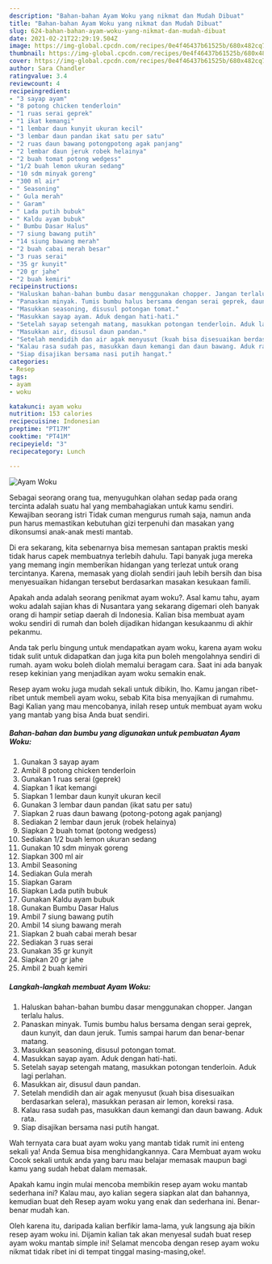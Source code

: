 ```yaml
---
description: "Bahan-bahan Ayam Woku yang nikmat dan Mudah Dibuat"
title: "Bahan-bahan Ayam Woku yang nikmat dan Mudah Dibuat"
slug: 624-bahan-bahan-ayam-woku-yang-nikmat-dan-mudah-dibuat
date: 2021-02-21T22:29:19.504Z
image: https://img-global.cpcdn.com/recipes/0e4f46437b61525b/680x482cq70/ayam-woku-foto-resep-utama.jpg
thumbnail: https://img-global.cpcdn.com/recipes/0e4f46437b61525b/680x482cq70/ayam-woku-foto-resep-utama.jpg
cover: https://img-global.cpcdn.com/recipes/0e4f46437b61525b/680x482cq70/ayam-woku-foto-resep-utama.jpg
author: Sara Chandler
ratingvalue: 3.4
reviewcount: 4
recipeingredient:
- "3 sayap ayam"
- "8 potong chicken tenderloin"
- "1 ruas serai geprek"
- "1 ikat kemangi"
- "1 lembar daun kunyit ukuran kecil"
- "3 lembar daun pandan ikat satu per satu"
- "2 ruas daun bawang potongpotong agak panjang"
- "2 lembar daun jeruk robek helainya"
- "2 buah tomat potong wedgess"
- "1/2 buah lemon ukuran sedang"
- "10 sdm minyak goreng"
- "300 ml air"
- " Seasoning"
- " Gula merah"
- " Garam"
- " Lada putih bubuk"
- " Kaldu ayam bubuk"
- " Bumbu Dasar Halus"
- "7 siung bawang putih"
- "14 siung bawang merah"
- "2 buah cabai merah besar"
- "3 ruas serai"
- "35 gr kunyit"
- "20 gr jahe"
- "2 buah kemiri"
recipeinstructions:
- "Haluskan bahan-bahan bumbu dasar menggunakan chopper. Jangan terlalu halus."
- "Panaskan minyak. Tumis bumbu halus bersama dengan serai geprek, daun kunyit, dan daun jeruk. Tumis sampai harum dan benar-benar matang."
- "Masukkan seasoning, disusul potongan tomat."
- "Masukkan sayap ayam. Aduk dengan hati-hati."
- "Setelah sayap setengah matang, masukkan potongan tenderloin. Aduk lagi perlahan."
- "Masukkan air, disusul daun pandan."
- "Setelah mendidih dan air agak menyusut (kuah bisa disesuaikan berdasarkan selera), masukkan perasan air lemon, koreksi rasa."
- "Kalau rasa sudah pas, masukkan daun kemangi dan daun bawang. Aduk rata."
- "Siap disajikan bersama nasi putih hangat."
categories:
- Resep
tags:
- ayam
- woku

katakunci: ayam woku 
nutrition: 153 calories
recipecuisine: Indonesian
preptime: "PT17M"
cooktime: "PT41M"
recipeyield: "3"
recipecategory: Lunch

---
```



![Ayam Woku](https://img-global.cpcdn.com/recipes/0e4f46437b61525b/680x482cq70/ayam-woku-foto-resep-utama.jpg)

Sebagai seorang orang tua, menyuguhkan olahan sedap pada orang tercinta adalah suatu hal yang membahagiakan untuk kamu sendiri. Kewajiban seorang istri Tidak cuman mengurus rumah saja, namun anda pun harus memastikan kebutuhan gizi terpenuhi dan masakan yang dikonsumsi anak-anak mesti mantab.

Di era  sekarang, kita sebenarnya bisa memesan santapan praktis meski tidak harus capek membuatnya terlebih dahulu. Tapi banyak juga mereka yang memang ingin memberikan hidangan yang terlezat untuk orang tercintanya. Karena, memasak yang diolah sendiri jauh lebih bersih dan bisa menyesuaikan hidangan tersebut berdasarkan masakan kesukaan famili. 



Apakah anda adalah seorang penikmat ayam woku?. Asal kamu tahu, ayam woku adalah sajian khas di Nusantara yang sekarang digemari oleh banyak orang di hampir setiap daerah di Indonesia. Kalian bisa membuat ayam woku sendiri di rumah dan boleh dijadikan hidangan kesukaanmu di akhir pekanmu.

Anda tak perlu bingung untuk mendapatkan ayam woku, karena ayam woku tidak sulit untuk didapatkan dan juga kita pun boleh mengolahnya sendiri di rumah. ayam woku boleh diolah memalui beragam cara. Saat ini ada banyak resep kekinian yang menjadikan ayam woku semakin enak.

Resep ayam woku juga mudah sekali untuk dibikin, lho. Kamu jangan ribet-ribet untuk membeli ayam woku, sebab Kita bisa menyajikan di rumahmu. Bagi Kalian yang mau mencobanya, inilah resep untuk membuat ayam woku yang mantab yang bisa Anda buat sendiri.

<!--inarticleads1-->

##### Bahan-bahan dan bumbu yang digunakan untuk pembuatan Ayam Woku:

1. Gunakan 3 sayap ayam
1. Ambil 8 potong chicken tenderloin
1. Gunakan 1 ruas serai (geprek)
1. Siapkan 1 ikat kemangi
1. Siapkan 1 lembar daun kunyit ukuran kecil
1. Gunakan 3 lembar daun pandan (ikat satu per satu)
1. Siapkan 2 ruas daun bawang (potong-potong agak panjang)
1. Sediakan 2 lembar daun jeruk (robek helainya)
1. Siapkan 2 buah tomat (potong wedgess)
1. Sediakan 1/2 buah lemon ukuran sedang
1. Gunakan 10 sdm minyak goreng
1. Siapkan 300 ml air
1. Ambil  Seasoning
1. Sediakan  Gula merah
1. Siapkan  Garam
1. Siapkan  Lada putih bubuk
1. Gunakan  Kaldu ayam bubuk
1. Gunakan  Bumbu Dasar Halus
1. Ambil 7 siung bawang putih
1. Ambil 14 siung bawang merah
1. Siapkan 2 buah cabai merah besar
1. Sediakan 3 ruas serai
1. Gunakan 35 gr kunyit
1. Siapkan 20 gr jahe
1. Ambil 2 buah kemiri




<!--inarticleads2-->

##### Langkah-langkah membuat Ayam Woku:

1. Haluskan bahan-bahan bumbu dasar menggunakan chopper. Jangan terlalu halus.
1. Panaskan minyak. Tumis bumbu halus bersama dengan serai geprek, daun kunyit, dan daun jeruk. Tumis sampai harum dan benar-benar matang.
1. Masukkan seasoning, disusul potongan tomat.
1. Masukkan sayap ayam. Aduk dengan hati-hati.
1. Setelah sayap setengah matang, masukkan potongan tenderloin. Aduk lagi perlahan.
1. Masukkan air, disusul daun pandan.
1. Setelah mendidih dan air agak menyusut (kuah bisa disesuaikan berdasarkan selera), masukkan perasan air lemon, koreksi rasa.
1. Kalau rasa sudah pas, masukkan daun kemangi dan daun bawang. Aduk rata.
1. Siap disajikan bersama nasi putih hangat.




Wah ternyata cara buat ayam woku yang mantab tidak rumit ini enteng sekali ya! Anda Semua bisa menghidangkannya. Cara Membuat ayam woku Cocok sekali untuk anda yang baru mau belajar memasak maupun bagi kamu yang sudah hebat dalam memasak.

Apakah kamu ingin mulai mencoba membikin resep ayam woku mantab sederhana ini? Kalau mau, ayo kalian segera siapkan alat dan bahannya, kemudian buat deh Resep ayam woku yang enak dan sederhana ini. Benar-benar mudah kan. 

Oleh karena itu, daripada kalian berfikir lama-lama, yuk langsung aja bikin resep ayam woku ini. Dijamin kalian tak akan menyesal sudah buat resep ayam woku mantab simple ini! Selamat mencoba dengan resep ayam woku nikmat tidak ribet ini di tempat tinggal masing-masing,oke!.


